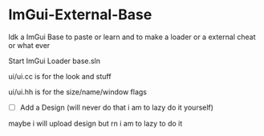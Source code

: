 # ImGui-External-Base
Idk a ImGui Base to paste or learn and to make a loader or a external cheat or what ever

Start ImGui Loader base.sln

ui/ui.cc is for the look and stuff

ui/ui.hh is for the size/name/window flags

- [ ] Add a Design (will never do that i am to lazy do it yourself)

maybe i will upload design but rn i am to lazy to do it
